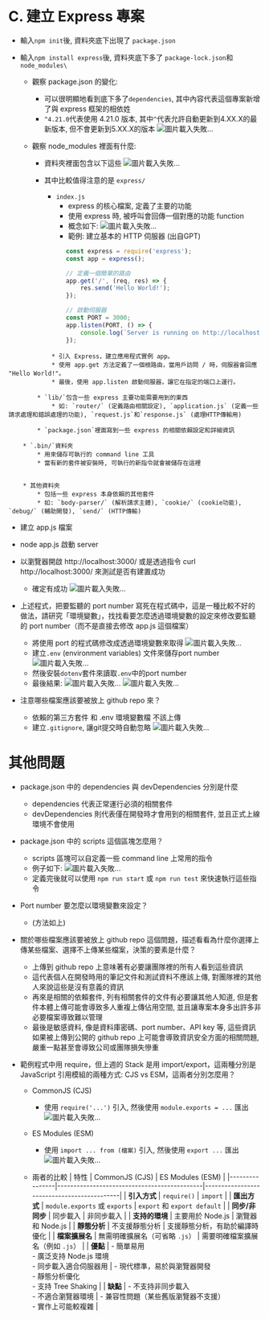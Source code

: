 # C. 建立 Express 專案

* 輸入`npm init`後, 資料夾底下出現了 `package.json`
* 輸入`npm install express`後, 資料夾底下多了 `package-lock.json`和`node_modules\`

    * 觀察 package.json 的變化: 

        * 可以很明顯地看到底下多了`dependencies`, 其中內容代表這個專案新增了與 express 框架的相依姓
        * `^4.21.0`代表使用 4.21.0 版本, 其中`^`代表允許自動更新到4.XX.X的最新版本, 但不會更新到5.XX.X的版本
        ![圖片載入失敗...](https://i.imgur.com/9x3tebx.jpg "")


    * 觀察 node_modules 裡面有什麼: 

        * 資料夾裡面包含以下這些
        ![圖片載入失敗...](https://i.imgur.com/EJAfFgp.jpg "")

        * 其中比較值得注意的是 `express/`
            * `index.js`
                * express 的核心檔案, 定義了主要的功能
                * 使用 express 時, 被呼叫會回傳一個對應的功能 function
                * 概念如下: 
                ![圖片載入失敗...](https://i.imgur.com/JAnFbFl.jpg "")
                * 範例: 建立基本的 HTTP 伺服器 (出自GPT)
```javascript
                const express = require('express');
                const app = express();

                // 定義一個簡單的路由
                app.get('/', (req, res) => {
                    res.send('Hello World!');
                });

                // 啟動伺服器
                const PORT = 3000;
                app.listen(PORT, () => {
                    console.log(`Server is running on http://localhost:${PORT}`);
                });
```
                * 引入 Express，建立應用程式實例 app。
                * 使用 app.get 方法定義了一個根路由，當用戶訪問 / 時，伺服器會回應 "Hello World!"。
                * 最後，使用 app.listen 啟動伺服器，讓它在指定的端口上運行。

            * `lib/`包含一些 express 主要功能需要用到的東西
                * 如: `router/` (定義路由相關設定), `application.js` (定義一些請求處理和錯誤處理的功能), `request.js`和`response.js` (處理HTTP傳輸用)

            * `package.json`裡面寫到一些 express 的相關依賴設定和詳細資訊

        * `.bin/`資料夾
            * 用來儲存可執行的 command line 工具
            * 當有新的套件被安裝時, 可執行的新指令就會被儲存在這裡


        * 其他資料夾
            * 包括一些 express 本身依賴的其他套件
            * 如: `body-parser/` (解析請求主體), `cookie/` (cookie功能), `debug/` (輔助開發), `send/` (HTTP傳輸)

* 建立 app.js 檔案
* node app.js 啟動 server
* 以瀏覽器開啟 http://localhost:3000/ 或是透過指令 curl http://localhost:3000/ 來測試是否有建置成功
    * 確定有成功
    ![圖片載入失敗...](https://i.imgur.com/ewUyo5n.jpg "")

* 上述程式，把要監聽的 port number 寫死在程式碼中，這是一種比較不好的做法，請研究「環境變數」，找找看要怎麼透過環境變數的設定來修改要監聽的 port number（而不是直接去修改 app.js 這個檔案）
    * 將使用 port 的程式碼修改成透過環境變數來取得
    ![圖片載入失敗...](https://i.imgur.com/pjAUVEG.jpg "")
    * 建立`.env` (environment variables) 文件來儲存port number
    ![圖片載入失敗...](https://i.imgur.com/YDQiUAH.jpg "")
    * 然後安裝`dotenv`套件來讀取`.env`中的port number
    * 最後結果: 
    ![圖片載入失敗...](https://i.imgur.com/yT8vxOv.jpg "")
    ![圖片載入失敗...](https://i.imgur.com/or8I4p2.jpg "")

* 注意哪些檔案應該要被放上 github repo 來？ 
    * 依賴的第三方套件 和 .env 環境變數檔 不該上傳
    * 建立`.gitignore`, 讓git提交時自動忽略
    ![圖片載入失敗...](https://i.imgur.com/3qlEgaT.jpg "")



# 其他問題

* package.json 中的 dependencies 與 devDependencies 分別是什麼
    * dependencies 代表正常運行必須的相關套件
    * devDependencies 則代表僅在開發時才會用到的相關套件, 並且正式上線環境不會使用

* package.json 中的 scripts 這個區塊怎麼用？
    * scripts 區塊可以自定義一些 command line 上常用的指令
    * 例子如下: 
    ![圖片載入失敗...](https://i.imgur.com/gpJwScG.jpg "")
    * 定義完後就可以使用 `npm run start` 或 `npm run test` 來快速執行這些指令

* Port number 要怎麼以環境變數來設定？
    * (方法如上)

* 關於哪些檔案應該要被放上 github repo 這個問題，描述看看為什麼你選擇上傳某些檔案、選擇不上傳某些檔案，決策的要素是什麼？
    * 上傳到 github repo 上意味著有必要讓團隊裡的所有人看到這些資訊
    * 這代表個人在開發時用的筆記文件和測試資料不應該上傳, 對團隊裡的其他人來說這些是沒有意義的資訊
    * 再來是相關的依賴套件, 列有相關套件的文件有必要讓其他人知道, 但是套件本體上傳可能會導致多人重複上傳佔用空間, 並且讓專案本身多出許多非必要檔案導致難以管理
    * 最後是敏感資料, 像是資料庫密碼、port number、API key 等, 這些資訊如果被上傳到公開的 github repo 上可能會導致資訊安全方面的相關問題, 嚴重一點甚至會導致公司或團隊損失慘重

* 範例程式中用 require，但上週的 Stack 是用 import/export，這兩種分別是 JavaScript 引用模組的兩種方式: CJS vs ESM，這兩者分別怎麼用？
    * CommonJS (CJS)
        * 使用 `require('...')` 引入, 然後使用 `module.exports = ...` 匯出
        ![圖片載入失敗...](https://i.imgur.com/mF070XE.jpg "")
    
    * ES Modules (ESM)
        * 使用 `import ... from (檔案)` 引入, 然後使用 `export ...` 匯出
        ![圖片載入失敗...](https://i.imgur.com/TfBNcAT.jpg "")
    
    * 兩者的比較
| 特性           | CommonJS (CJS)                              | ES Modules (ESM)                           |
|----------------|---------------------------------------------|--------------------------------------------|
| **引入方式**      | `require()`                                | `import`                                   |
| **匯出方式**      | `module.exports` 或 `exports`              | `export` 和 `export default`              |
| **同步/非同步**   | 同步載入                                   | 非同步載入                                   |
| **支持的環境**    | 主要用於 Node.js                           | 瀏覽器和 Node.js                           |
| **靜態分析**      | 不支援靜態分析                             | 支援靜態分析，有助於編譯時優化           |
| **檔案擴展名**    | 無需明確擴展名（可省略 `.js`）             | 需要明確檔案擴展名（例如 `.js`）         |
| **優點**          | - 簡單易用<br>- 廣泛支持 Node.js 環境<br>- 同步載入適合伺服器用      | - 現代標準，易於與瀏覽器開發<br>- 靜態分析優化<br>- 支持 Tree Shaking  |
| **缺點**          | - 不支持非同步載入<br>- 不適合瀏覽器環境   | - 兼容性問題（某些舊版瀏覽器不支援）<br>- 實作上可能較複雜 |

